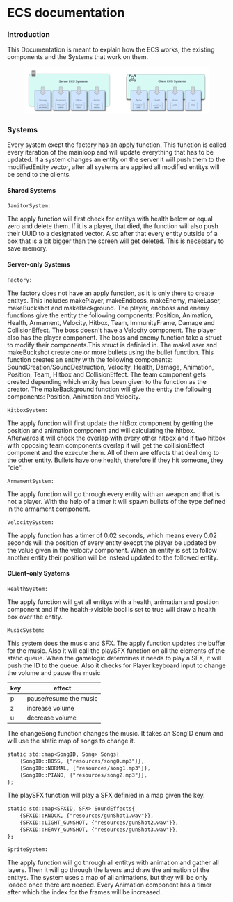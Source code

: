 # ECS documentation

### **Introduction**

This Documentation is meant to explain how the ECS works, the existing components and the Systems that work on them.

<figure><img src="../.gitbook/assets/ECS Systems overview.png" alt=""><figcaption></figcaption></figure>

### **Systems**

Every system exept the factory has an apply function. This function is called every iteration of the mainloop and will update everything that has to be updated. If a system changes an entity on the server it will push them to the modifiedEntity vector, after all systems are applied all modified entitys will be send to the clients.

#### **Shared Systems**

```
JanitorSystem:
```

The apply function will first check for entitys with health below or equal zero and delete them. If it is a player, that died, the function will also push their UUID to a designated vector. Also after that every entity outside of a box that is a bit bigger than the screen will get deleted. This is necessary to save memory.

#### **Server-only Systems**

```
Factory:
```

The factory does not have an apply function, as it is only there to create entitys. This includes makePlayer, makeEndboss, makeEnemy, makeLaser, makeBuckshot and makeBackground. The player, endboss and enemy functions give the entity the following components: Position, Animation, Health, Armament, Velocity, Hitbox, Team, ImmunityFrame, Damage and CollisionEffect. The boss doesn't have a Velocity component. The player also has the player component. The boss and enemy function take a struct to modify their components.This struct is definied in. The makeLaser and makeBuckshot create one or more bullets using the bullet function. This function creates an entity with the following components: SoundCreation/SoundDestruction, Velocity, Health, Damage, Animation, Position, Team, Hitbox and CollisionEffect. The team component gets created depending which entity has been given to the function as the creator. The makeBackground function will give the entity the following components: Position, Animation and Velocity.

```
HitboxSystem:
```

The apply function will first update the hitBox component by getting the position and animation component and will calculating the hitbox. Afterwards it will check the overlap with every other hitbox and if two hitbox with opposing team components overlap it will get the collisionEffect component and the execute them. All of them are effects that deal dmg to the other entity. Bullets have one health, therefore if they hit someone, they "die".

```
ArmamentSystem:
```

The apply function will go through every entity with an weapon and that is not a player. With the help of a timer it will spawn bullets of the type defined in the armament component.

```
VelocitySystem:
```

The apply function has a timer of 0.02 seconds, which means every 0.02 seconds will the position of every entity execpt the player be updated by the value given in the velocity component. When an entity is set to follow another entity their position will be instead updated to the followed entity.

#### **CLient-only Systems**

```
HealthSystem:
```

The apply function will get all entitys with a health, animatian and position component and if the health->visible bool is set to true will draw a health box over the entity.

```
MusicSystem:
```

This system does the music and SFX. The apply function updates the buffer for the music. Also it will call the playSFX function on all the elements of the static queue. When the gamelogic determines it needs to play a SFX, it will push the ID to the queue. Also it checks for Player keyboard input to change the volume and pause the music

| key | effect                 |
| --- | ---------------------- |
| p   | pause/resume the music |
| z   | increase volume        |
| u   | decrease volume        |

The changeSong function changes the music. It takes an SongID enum and will use the static map of songs to change it.

```
static std::map<SongID, Song> Songs{
    {SongID::BOSS, {"resources/song0.mp3"}},
    {SongID::NORMAL, {"resources/song1.mp3"}},
    {SongID::PIANO, {"resources/song2.mp3"}},
};
```

The playSFX function will play a SFX definied in a map given the key.

```
static std::map<SFXID, SFX> SoundEffects{
    {SFXID::KNOCK, {"resources/gunShot1.wav"}},
    {SFXID::LIGHT_GUNSHOT, {"resources/gunShot2.wav"}},
    {SFXID::HEAVY_GUNSHOT, {"resources/gunShot3.wav"}},
};
```

```
SpriteSystem:
```

The apply function will go through all entitys with animation and gather all layers. Then it will go through the layers and draw the animation of the entitys. The system uses a map of all animations, but they will be only loaded once there are needed. Every Animation component has a timer after which the index for the frames will be increased.
